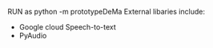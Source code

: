 RUN as python -m prototypeDeMa
External libaries include:
  - Google cloud Speech-to-text
  - PyAudio
